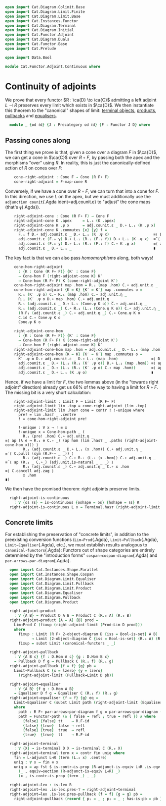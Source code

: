 ```agda
open import Cat.Diagram.Colimit.Base
open import Cat.Diagram.Limit.Finite
open import Cat.Diagram.Limit.Base
open import Cat.Instances.Functor
open import Cat.Diagram.Terminal
open import Cat.Diagram.Initial
open import Cat.Functor.Adjoint
open import Cat.Diagram.Duals
open import Cat.Functor.Base
open import Cat.Prelude

open import Data.Bool

module Cat.Functor.Adjoint.Continuous where
```

<!--
```agda
module _
    {o o′ ℓ ℓ′} {C : Precategory o ℓ} {D : Precategory o′ ℓ′}
    {L : Functor C D} {R : Functor D C}
    (L⊣R : L ⊣ R)
  where
  private
    module L = Functor L
    module R = Functor R
    import Cat.Reasoning C as C
    import Cat.Reasoning D as D
    module adj = _⊣_ L⊣R
```
-->

# Continuity of adjoints

We prove that every functor $R : \ca{D} \to \ca{C}$ admitting a left
adjoint $L \dashv R$ preserves every limit which exists in $\ca{D}$. We
then instantiate this theorem to the "canonical" shapes of limit:
[terminal objects], [products], [pullbacks] and [equalisers].

[terminal objects]: Cat.Diagram.Terminal.html
[products]: Cat.Diagram.Product.html
[pullbacks]: Cat.Diagram.Pullbacks.html
[equalisers]: Cat.Diagram.Equaliser.html

```agda
  module _ {od ℓd} {J : Precategory od ℓd} {F : Functor J D} where
```

<!--
```agda
    private module F = Functor F
    open Cone-hom
    open Terminal hiding (! ; !-unique)
    open Cone
```
-->

## Passing cones along

The first thing we prove is that, given a cone over a diagram $F$ in
$\ca{D}$, we can get a cone in $\ca{C}$ over $R \circ F$, by passing
both the apex and the morphisms "over" using $R$. In reality, this is
just the canonically-defined action of $R$ on cones over $F$:

```agda
    cone-right-adjoint : Cone F → Cone (R F∘ F)
    cone-right-adjoint = F-map-cone R
```

Conversely, if we have a cone over $R \circ F$, we can turn that into a
cone for $F$. In this direction, we use $L$ on the apex, but we must
additionally use the `adjunction counit`{.Agda ident=adj.counit.ε} to
"adjust" the cone maps (that's `ψ`{.Agda}).

```agda
    right-adjoint-cone : Cone (R F∘ F) → Cone F
    right-adjoint-cone K .apex     = L.₀ (K .apex)
    right-adjoint-cone K .ψ x      = adj.counit.ε _ D.∘ L.₁ (K .ψ x)
    right-adjoint-cone K .commutes {x} {y} f =
      F.₁ f D.∘ adj.counit.ε _ D.∘ L.₁ (K .ψ x)                    ≡⟨ D.extendl (sym (adj.counit.is-natural _ _ _)) ⟩
      adj.counit.ε (F.₀ y) D.∘ L.₁ (R.₁ (F.₁ f)) D.∘ L.₁ (K .ψ x)  ≡˘⟨ ap (λ e → adj.counit.ε _ D.∘ e) (L.F-∘ _ _) ⟩
      adj.counit.ε (F.₀ y) D.∘ L.₁ (R.₁ (F.₁ f) C.∘ K .ψ x)        ≡⟨ ap (λ e → adj.counit.ε _ D.∘ L.₁ e) (K .commutes f) ⟩
      adj.counit.ε _ D.∘ L.₁ _                                     ∎
```

The key fact is that we can also pass _homomorphisms_ along, both ways!

```agda
    cone-hom-right-adjoint
      : {K : Cone (R F∘ F)} {K′ : Cone F}
      → Cone-hom F (right-adjoint-cone K) K′
      → Cone-hom (R F∘ F) K (cone-right-adjoint K′)
    cone-hom-right-adjoint map .hom = R.₁ (map .hom) C.∘ adj.unit.η _
    cone-hom-right-adjoint {K = K} {K′ = K′} map .commutes o =
      R.₁ (K′ .ψ o) C.∘ R.₁ (map .hom) C.∘ adj.unit.η _                 ≡⟨ C.pulll (sym (R.F-∘ _ _)) ⟩
      R.₁ (K′ .ψ o D.∘ map .hom) C.∘ adj.unit.η _                       ≡⟨ ap (λ e → R.₁ e C.∘ _) (map .commutes _) ⟩
      R.₁ (adj.counit.ε _ D.∘ L.₁ (Cone.ψ K o)) C.∘ adj.unit.η _        ≡⟨ C.pushl (R.F-∘ _ _) ⟩
      R.₁ (adj.counit.ε _) C.∘ R.₁ (L.₁ (Cone.ψ K o)) C.∘ adj.unit.η _  ≡˘⟨ C.pullr (adj.unit.is-natural _ _ _) ⟩
      (R.F₁ (adj.counit.ε _) C.∘ adj.unit.η _) C.∘ Cone.ψ K o           ≡⟨ ap (λ e → e C.∘ Cone.ψ K _) adj.zag ⟩
      C.id C.∘ Cone.ψ K o                                               ≡⟨ C.idl _ ⟩
      Cone.ψ K o                                                        ∎

    right-adjoint-cone-hom
      : {K : Cone (R F∘ F)} {K′ : Cone F}
      → Cone-hom (R F∘ F) K (cone-right-adjoint K′)
      → Cone-hom F (right-adjoint-cone K) K′
    right-adjoint-cone-hom map .hom = adj.counit.ε _ D.∘ L.₁ (map .hom)
    right-adjoint-cone-hom {K = K} {K′ = K′} map .commutes o =
      K′ .ψ o D.∘ adj.counit.ε _ D.∘ L.₁ (map .hom)               ≡⟨ D.extendl (sym (adj.counit.is-natural _ _ _)) ⟩
      adj.counit.ε _ D.∘ (L.₁ (R.₁ (K′ .ψ o)) D.∘ L.₁ (map .hom)) ≡⟨ ap (λ e → _ D.∘ e) (sym (L.F-∘ _ _)) ⟩
      adj.counit.ε _ D.∘ (L.₁ (R.₁ (K′ .ψ o) C.∘ map .hom))       ≡⟨ ap (λ e → _ D.∘ L.₁ e) (map .commutes _) ⟩
      adj.counit.ε _ D.∘ L.₁ (K .ψ o)                             ∎
```

Hence, if we have a limit for $F$, the two lemmas above (in the "towards
right adjoint" direction) already get us 66% of the way to having a
limit for $R \circ F$. The missing bit is a very short calculation:

```
    right-adjoint-limit : Limit F → Limit (R F∘ F)
    right-adjoint-limit lim .top = cone-right-adjoint (lim .top)
    right-adjoint-limit lim .has⊤ cone = contr ! !-unique where
      pre! = lim .has⊤ _ .centre
      ! = cone-hom-right-adjoint pre!

      !-unique : ∀ x → ! ≡ x
      !-unique x = Cone-hom-path _ (
        R.₁ (pre! .hom) C.∘ adj.unit.η _                             ≡⟨ ap (λ e → R.₁ e C.∘ _) (ap hom (lim .has⊤ _ .paths (right-adjoint-cone-hom x))) ⟩
        R.₁ (adj.counit.ε _ D.∘ L.₁ (x .hom)) C.∘ adj.unit.η _       ≡˘⟨ C.pulll (sym (R.F-∘ _ _)) ⟩
        R.₁ (adj.counit.ε _) C.∘ R.₁ (L.₁ (x .hom)) C.∘ adj.unit.η _ ≡˘⟨ ap (R.₁ _ C.∘_) (adj.unit.is-natural _ _ _) ⟩
        R.₁ (adj.counit.ε _) C.∘ adj.unit.η _ C.∘ x .hom             ≡⟨ C.cancell adj.zag ⟩
        x .hom                                                       ∎)
```

We then have the promised theorem: right adjoints preserve limits.

```agda
  right-adjoint-is-continuous
    : ∀ {os ℓs} → is-continuous {oshape = os} {hshape = ℓs} R
  right-adjoint-is-continuous L x = Terminal.has⊤ (right-adjoint-limit (record { top = L ; has⊤ = x }))
```

## Concrete limits

For establishing the preservation of "concrete limits", in addition to
the preexisting conversion functions (`Lim→Prod`{.Agda},
`Limit→Pullback`{.Agda}, `Limit→Equaliser`{.Agda}, etc.), we must
establish results analogous to `canonical-functors`{.Agda}: Functors out
of shape categories are entirely determined by the "introduction forms"
`cospan→cospan-diagram`{.Agda} and `par-arrows→par-diagram`{.Agda}.

```agda
  open import Cat.Instances.Shape.Parallel
  open import Cat.Instances.Shape.Cospan
  open import Cat.Diagram.Limit.Equaliser
  open import Cat.Diagram.Limit.Pullback
  open import Cat.Diagram.Limit.Product
  open import Cat.Diagram.Equaliser
  open import Cat.Diagram.Pullback
  open import Cat.Diagram.Product

  right-adjoint→product
    : ∀ {A B} → Product D A B → Product C (R.₀ A) (R.₀ B)
  right-adjoint→product {A = A} {B} prod =
    Lim→Prod C (fixup (right-adjoint-limit (Prod→Lim D prod)))
    where
      fixup : Limit (R F∘ 2-object-diagram D {iss = Bool-is-set} A B)
            → Limit (2-object-diagram C {iss = Bool-is-set} (R.₀ A) (R.₀ B))
      fixup = subst Limit (canonical-functors _ _)

  right-adjoint→pullback
    : ∀ {A B c} {f : D.Hom A c} {g : D.Hom B c}
    → Pullback D f g → Pullback C (R.₁ f) (R.₁ g)
  right-adjoint→pullback {f = f} {g} pb =
    Limit→Pullback C {x = lzero} {y = lzero}
      (right-adjoint-limit (Pullback→Limit D pb))

  right-adjoint→equaliser
    : ∀ {A B} {f g : D.Hom A B}
    → Equaliser D f g → Equaliser C (R.₁ f) (R.₁ g)
  right-adjoint→equaliser {f = f} {g} eq =
    Limit→Equaliser C (subst Limit path (right-adjoint-limit (Equaliser→Limit D eq)))
    where
      path : R F∘ par-arrows→par-diagram f g ≡ par-arrows→par-diagram (R.₁ f) (R.₁ g)
      path = Functor-path (λ { false → refl ; true → refl }) λ where
        {false} {false} tt    → R.F-id
        {false} {true}  false → refl
        {false} {true}  true  → refl
        {true}  {true}  tt    → R.F-id

  right-adjoint→terminal
    : ∀ {X} → is-terminal D X → is-terminal C (R.₀ X)
  right-adjoint→terminal term x = contr fin uniq where
    fin = L-adjunct L⊣R (term (L.₀ x) .centre)
    uniq : ∀ x → fin ≡ x
    uniq x = ap fst $ is-contr→is-prop (R-adjunct-is-equiv L⊣R .is-eqv _)
      (_ , equiv→section (R-adjunct-is-equiv L⊣R) _)
      (x , is-contr→is-prop (term _) _ _)

  right-adjoint→lex : is-lex R
  right-adjoint→lex .is-lex.pres-⊤ = right-adjoint→terminal
  right-adjoint→lex .is-lex.pres-pullback {f = f} {g = g} pb =
    right-adjoint→pullback (record { p₁ = _ ; p₂ = _ ; has-is-pb = pb }) .Pullback.has-is-pb
```

<!--
```agda
module _
    {o o′ ℓ ℓ′} {C : Precategory o ℓ} {D : Precategory o′ ℓ′}
    {L : Functor C D} {R : Functor D C}
    (L⊣R : L ⊣ R)
  where

  private
    adj′ : Functor.op R ⊣ Functor.op L
    adj′ = opposite-adjunction L⊣R

  module _ {od ℓd} {J : Precategory od ℓd} {F : Functor J C} where
    left-adjoint-colimit : Colimit F → Colimit (L F∘ F)
    left-adjoint-colimit colim = colim′′ where
      lim : Limit (Functor.op F)
      lim = Colimit→Co-limit _ colim

      lim′ : Limit (Functor.op L F∘ Functor.op F)
      lim′ = right-adjoint-limit adj′ lim

      colim′ : Colimit (Functor.op (Functor.op L F∘ Functor.op F))
      colim′ = Co-limit→Colimit _ (subst Limit (sym F^op^op≡F) lim′)

      colim′′ : Colimit (L F∘ F)
      colim′′ = subst Colimit (Functor-path (λ x → refl) λ x → refl) colim′

```

TODO [Amy 2022-04-05]
cocontinuity
-->

